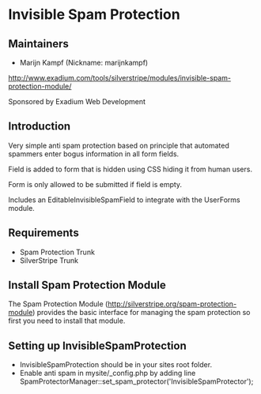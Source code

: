 # Invisible Spam Protection

## Maintainers

 * Marijn Kampf (Nickname: marijnkampf)
  <marijn at exadium dot com>
   
   http://www.exadium.com/tools/silverstripe/modules/invisible-spam-protection-module/
   
   Sponsored by Exadium Web Development
   
## Introduction

Very simple anti spam protection based on principle that automated spammers enter bogus information in all form fields.

Field is added to form that is hidden using CSS hiding it from human users.

Form is only allowed to be submitted if field is empty.

Includes an EditableInvisibleSpamField to integrate with the UserForms module. 

## Requirements

 * Spam Protection Trunk
 * SilverStripe Trunk

## Install Spam Protection Module

The Spam Protection Module (http://silverstripe.org/spam-protection-module) provides the basic interface for managing the spam protection
so first you need to install that module.

## Setting up InvisibleSpamProtection

 * InvisibleSpamProtection should be in your sites root folder.
 * Enable anti spam in mysite/_config.php by adding line
   SpamProtectorManager::set_spam_protector('InvisibleSpamProtector');

